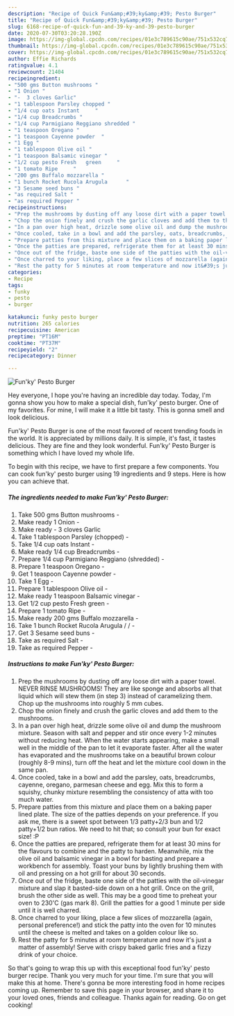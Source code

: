 ```yaml
---
description: "Recipe of Quick Fun&amp;#39;ky&amp;#39; Pesto Burger"
title: "Recipe of Quick Fun&amp;#39;ky&amp;#39; Pesto Burger"
slug: 6168-recipe-of-quick-fun-and-39-ky-and-39-pesto-burger
date: 2020-07-30T03:20:28.190Z
image: https://img-global.cpcdn.com/recipes/01e3c789615c90ae/751x532cq70/funky-pesto-burger-recipe-main-photo.jpg
thumbnail: https://img-global.cpcdn.com/recipes/01e3c789615c90ae/751x532cq70/funky-pesto-burger-recipe-main-photo.jpg
cover: https://img-global.cpcdn.com/recipes/01e3c789615c90ae/751x532cq70/funky-pesto-burger-recipe-main-photo.jpg
author: Effie Richards
ratingvalue: 4.1
reviewcount: 21404
recipeingredient:
- "500 gms Button mushrooms "
- "1 Onion "
- "-  3 cloves Garlic"
- "1 tablespoon Parsley chopped "
- "1/4 cup oats Instant     "
- "1/4 cup Breadcrumbs "
- "1/4 cup Parmigiano Reggiano shredded "
- "1 teaspoon Oregano "
- "1 teaspoon Cayenne powder  "
- "1 Egg "
- "1 tablespoon Olive oil "
- "1 teaspoon Balsamic vinegar "
- "1/2 cup pesto Fresh   green     "
- "1 tomato Ripe     "
- "200 gms Buffalo mozzarella "
- "1 bunch Rocket Rucola Arugula      "
- "3 Sesame seed buns "
- "as required Salt "
- "as required Pepper "
recipeinstructions:
- "Prep the mushrooms by dusting off any loose dirt with a paper towel. NEVER RINSE MUSHROOMS! They are like sponge and absorbs all that liquid which will stew them (in step 3) instead of caramelizing them. Chop up the mushrooms into roughly 5 mm cubes."
- "Chop the onion finely and crush the garlic cloves and add them to the mushrooms."
- "In a pan over high heat, drizzle some olive oil and dump the mushroom mixture. Season with salt and pepper and stir once every 1-2 minutes without reducing heat. When the water starts appearing, make a small well in the middle of the pan to let it evaporate faster. After all the water has evaporated and the mushrooms take on a beautiful brown colour (roughly 8-9 mins), turn off the heat and let the mixture cool down in the same pan."
- "Once cooled, take in a bowl and add the parsley, oats, breadcrumbs, cayenne, oregano, parmesan cheese and egg. Mix this to form a squishy, chunky mixture resembling the consistency of atta with too much water."
- "Prepare patties from this mixture and place them on a baking paper lined plate. The size of the patties depends on your preference. If you ask me, there is a sweet spot between 1/3 patty+2/3 bun and 1/2 patty+1/2 bun ratios. We need to hit that; so consult your bun for exact size! :P"
- "Once the patties are prepared, refrigerate them for at least 30 mins for the flavours to combine and the patty to harden. Meanwhile, mix the olive oil and balsamic vinegar in a bowl for basting and prepare a workbench for assembly. Toast your buns by lightly brushing them with oil and pressing on a hot grill for about 30 seconds."
- "Once out of the fridge, baste one side of the patties with the oil-vinegar mixture and slap it basted-side down on a hot grill. Once on the grill, brush the other side as well. This may be a good time to preheat your oven to 230&#39;C (gas mark 8). Grill the patties for a good 1 minute per side until it is well charred."
- "Once charred to your liking, place a few slices of mozzarella (again, personal preference!) and stick the patty into the oven for 10 minutes until the cheese is melted and takes on a golden colour like so."
- "Rest the patty for 5 minutes at room temperature and now it&#39;s just a matter of assembly! Serve with crispy baked garlic fries and a fizzy drink of your choice."
categories:
- Recipe
tags:
- funky
- pesto
- burger

katakunci: funky pesto burger 
nutrition: 265 calories
recipecuisine: American
preptime: "PT16M"
cooktime: "PT37M"
recipeyield: "2"
recipecategory: Dinner

---
```



![Fun&#39;ky&#39; Pesto Burger](https://img-global.cpcdn.com/recipes/01e3c789615c90ae/751x532cq70/funky-pesto-burger-recipe-main-photo.jpg)

Hey everyone, I hope you're having an incredible day today. Today, I'm gonna show you how to make a special dish, fun&#39;ky&#39; pesto burger. One of my favorites. For mine, I will make it a little bit tasty. This is gonna smell and look delicious.

Fun&#39;ky&#39; Pesto Burger is one of the most favored of recent trending foods in the world. It is appreciated by millions daily. It is simple, it's fast, it tastes delicious. They are fine and they look wonderful. Fun&#39;ky&#39; Pesto Burger is something which I have loved my whole life.




To begin with this recipe, we have to first prepare a few components. You can cook fun&#39;ky&#39; pesto burger using 19 ingredients and 9 steps. Here is how you can achieve that.

<!--inarticleads1-->

##### The ingredients needed to make Fun&#39;ky&#39; Pesto Burger:

1. Take 500 gms Button mushrooms -
1. Make ready 1 Onion -
1. Make ready -  3 cloves Garlic
1. Take 1 tablespoon Parsley (chopped) -
1. Take 1/4 cup oats Instant     -
1. Make ready 1/4 cup Breadcrumbs -
1. Prepare 1/4 cup Parmigiano Reggiano (shredded) -
1. Prepare 1 teaspoon Oregano -
1. Get 1 teaspoon Cayenne powder  -
1. Take 1 Egg -
1. Prepare 1 tablespoon Olive oil -
1. Make ready 1 teaspoon Balsamic vinegar -
1. Get 1/2 cup pesto Fresh   green     -
1. Prepare 1 tomato Ripe     -
1. Make ready 200 gms Buffalo mozzarella -
1. Take 1 bunch Rocket Rucola Arugula /  /   -
1. Get 3 Sesame seed buns -
1. Take as required Salt -
1. Take as required Pepper -




<!--inarticleads2-->

##### Instructions to make Fun&#39;ky&#39; Pesto Burger:

1. Prep the mushrooms by dusting off any loose dirt with a paper towel. NEVER RINSE MUSHROOMS! They are like sponge and absorbs all that liquid which will stew them (in step 3) instead of caramelizing them. Chop up the mushrooms into roughly 5 mm cubes.
1. Chop the onion finely and crush the garlic cloves and add them to the mushrooms.
1. In a pan over high heat, drizzle some olive oil and dump the mushroom mixture. Season with salt and pepper and stir once every 1-2 minutes without reducing heat. When the water starts appearing, make a small well in the middle of the pan to let it evaporate faster. After all the water has evaporated and the mushrooms take on a beautiful brown colour (roughly 8-9 mins), turn off the heat and let the mixture cool down in the same pan.
1. Once cooled, take in a bowl and add the parsley, oats, breadcrumbs, cayenne, oregano, parmesan cheese and egg. Mix this to form a squishy, chunky mixture resembling the consistency of atta with too much water.
1. Prepare patties from this mixture and place them on a baking paper lined plate. The size of the patties depends on your preference. If you ask me, there is a sweet spot between 1/3 patty+2/3 bun and 1/2 patty+1/2 bun ratios. We need to hit that; so consult your bun for exact size! :P
1. Once the patties are prepared, refrigerate them for at least 30 mins for the flavours to combine and the patty to harden. Meanwhile, mix the olive oil and balsamic vinegar in a bowl for basting and prepare a workbench for assembly. Toast your buns by lightly brushing them with oil and pressing on a hot grill for about 30 seconds.
1. Once out of the fridge, baste one side of the patties with the oil-vinegar mixture and slap it basted-side down on a hot grill. Once on the grill, brush the other side as well. This may be a good time to preheat your oven to 230&#39;C (gas mark 8). Grill the patties for a good 1 minute per side until it is well charred.
1. Once charred to your liking, place a few slices of mozzarella (again, personal preference!) and stick the patty into the oven for 10 minutes until the cheese is melted and takes on a golden colour like so.
1. Rest the patty for 5 minutes at room temperature and now it&#39;s just a matter of assembly! Serve with crispy baked garlic fries and a fizzy drink of your choice.




So that's going to wrap this up with this exceptional food fun&#39;ky&#39; pesto burger recipe. Thank you very much for your time. I'm sure that you will make this at home. There's gonna be more interesting food in home recipes coming up. Remember to save this page in your browser, and share it to your loved ones, friends and colleague. Thanks again for reading. Go on get cooking!
